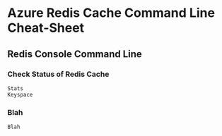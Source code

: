 # Azure Redis Cache Command Line Cheat-Sheet

## Redis Console Command Line

### Check Status of Redis Cache
```
Stats
Keyspace
```
### Blah
```
Blah
```
